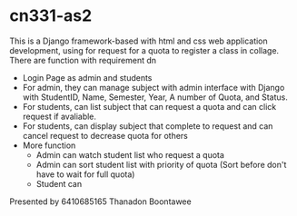 # cn331-as2
This is a Django framework-based with html and css web application development, using for request for a quota to register a class in collage. There are function with requirement dn

* Login Page as admin and students
* For admin, they can manage subject with admin interface with Django with StudentID, Name, Semester, Year, A number of Quota, and Status.
* For students, can list subject that can request a quota and can click request if avaliable.
* For students, can display subject that complete to request and can cancel request to decrease quota for others
* More function
  - Admin can watch student list who request a quota
  - Admin can sort student list with priority of quota (Sort before don't have to wait for full quota)
  - Student can 

Presented by
6410685165 Thanadon Boontawee